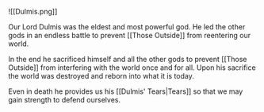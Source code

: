 ![[Dulmis.png]]

Our Lord Dulmis was the eldest and most powerful god. He led the other gods in an endless battle to prevent [[Those Outside]] from reentering our world.

In the end he sacrificed himself and all the other gods to prevent [[Those Outside]] from interfering with the world once and for all. Upon his sacrifice the world was destroyed and reborn into what it is today.

Even in death he provides us his [[Dulmis' Tears|Tears]] so that we may gain strength to defend ourselves.